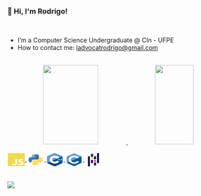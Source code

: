 ### 🔹 Hi, I'm Rodrigo!
<br>

-  I’m a Computer Science Undergraduate @ CIn - UFPE
-  How to contact me: ladvocatrodrigo@gmail.com
<br>

<div align="center">
  <a href="https://github.com/rodrigoladvocat">
  <img width="50%" height="180em" src="https://github-readme-stats.vercel.app/api?username=rodrigoladvocat&show_icons=true&theme=chartreuse-dark&include_all_commits=true&count_private=true"/>
  <img width="42%" height="180em" src="https://github-readme-stats.vercel.app/api/top-langs/?username=rodrigoladvocat&layout=compact&langs_count=7&theme=chartreuse-dark"/>
</div>

<div style="display: inline_block"><br>
  <img align="center" alt="Rodrigo-Js" height="30" width="40" src="https://raw.githubusercontent.com/devicons/devicon/master/icons/javascript/javascript-plain.svg">
  <img align="center" alt="Rodrigo-Python" height="30" width="40" src="https://raw.githubusercontent.com/devicons/devicon/master/icons/python/python-original.svg">
  <img align="center" alt="Rodrigo-Cpp" height="30" width="40" src="https://raw.githubusercontent.com/devicons/devicon/master/icons/cplusplus/cplusplus-original.svg">
  <img align="center" alt="Rodrigo-C" height="30" width="40" src="https://github.com/devicons/devicon/blob/master/icons/c/c-original.svg">
  <img align="center" alt="Rodrigo-Pandas" height="30" width="40" src="https://github.com/devicons/devicon/blob/master/icons/pandas/pandas-original.svg">
</div>
<br>
<br>
<div> 
  <a href = "mailto:ladvocatrodrigo@gmail.com"><img src="https://img.shields.io/badge/Gmail-D14836?style=for-the-badge&logo=gmail&logoColor=white" target="_blank"></a>
</div>
